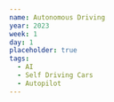 ```yaml
---
name: Autonomous Driving
year: 2023
week: 1
day: 1
placeholder: true
tags:
  - AI
  - Self Driving Cars
  - Autopilot
---
```

